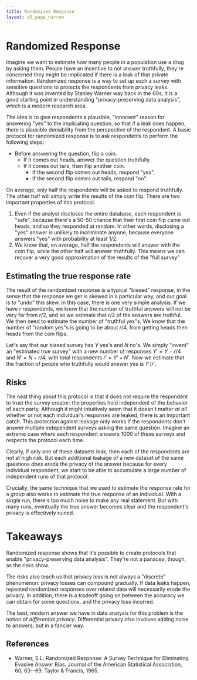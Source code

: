 ```yaml
---
title: Randomized Response
layout: d3_page_narrow
---
```


# Randomized Response

Imagine we want to estimate how many people in a population use a drug by asking them.
People have an incentive to not answer truthfully, they're concerned they might be implicated if there is a leak of that private information.
Randomized response is a way to set up such a survey with sensitive questions to protects the respondents from privacy leaks.
Although it was invented by Stanley Warner way back in the 60s, it is a good starting point in understanding "privacy-preserving data analysis", which is a modern research area.

The idea is to give respondents a plausible, "innocent" reason for answering "yes" to the implicating question, so that if a leak does happen, there is plausible deniability from the perspective of the respondent. 
A basic protocol for randomized response is to ask respondents to perform the following steps:

* Before answering the question, flip a coin.
  * If it comes out heads, answer the question truthfully.
  * If it comes out tails, then flip another coin.
    * If the second flip comes out heads, respond "yes".
    * If the second flip comes out tails, respond "no".

On average, only half the respondents will be asked to respond truthfully.
The other half will simply write the results of the coin flip.
There are two important properties of this protocol.

1. Even if the analyst discloses the entire database, each respondent is "safe", because there's a 50-50 chance that their first coin flip came out heads, and so they responded at random. In other words, disclosing a "yes" answer is unlikely to incriminate anyone, because everyone answers "yes" with probability at least 1/2.
2. We know that, on average, half the respondents will answer with the coin flip, while the other half will answer truthfully. This means we can recover a very good approximation of the results of the "full survey"

## Estimating the true response rate

The result of the randomized response is a typical "biased" response, in the sense that the response we get is skewed in a particular way, and our goal is to "undo" this skew. 
In this case, there is one very simple analysis. 
If we have $r$ respondents, we know that the number of truthful answers will not be very far from $r/2$, and so we estimate that $r/2$ of the answers are truthful. 
We then need to estimate the number of "truthful yes"s. We know that the number of "random yes"s is going to be about $r/4$, from getting heads then heads from the coin flips. 

Let's say that our biased survey has $Y$ yes's and $N$ no's. 
We simply "invent" an "estimated true survey" with a new number of responses $Y' = Y - r/4$ and $N' = N - r/4$, with total respondents $r' = Y' + N'$. 
Now we estimate that the fraction of people who truthfully would answer yes is $Y'/r'$.

## Risks

The neat thing about this protocol is that it does not require the respondent to trust the survey creator: the properties hold independent of the behavior of each party. 
Although it might intuitively seem that it doesn't matter *at all* whether or not each individual's responses are leaked, there is an important catch.
This protection against leakage only works if the respondents don't answer multiple independent surveys asking the same question.
Imagine an extreme case where each respondent answers 1000 of these surveys and respects the protocol each time.

Clearly, if only one of these datasets leak, then each of the respondents are not at high risk. 
But each additional leakage of a new dataset of the same questions *does* erode the privacy of the answer because for every individual respondent, we start to be able to accumulate a large number of independent runs of that protocol. 

Crucially, the same technique that we used to estimate the response rate for a _group_ also works to estimate the true response of an individual. 
With a single run, there's too much noise to make any real statement. 
But with many runs, eventually the true answer becomes clear and the respondent's privacy is effectively ruined.

# Takeaways

Randomized response shows that it's possible to create protocols that enable "privacy-preserving data analysis". 
They're not a panacea, though, as the risks show.

The risks also teach us that privacy loss is not always a "discrete" phenomenon: privacy losses can compound gradually.
If data leaks happen, repeated randomized responses over related data will necessarily erode the privacy.
In addition, there is a tradeoff going on between the accuracy we can obtain for some questions, and the privacy loss incurred.

The best, modern answer we have in data analysis for this problem is the notion of *differential privacy*. 
Differential privacy *also* involves adding noise to answers, but in a fancier way.

## References

* Warner, S.L. Randomized Response: A Survey Technique for Eliminating Evasive Answer Bias. Journal of the American Statistical Association, 60, 63--69. Taylor & Francis, 1965.
